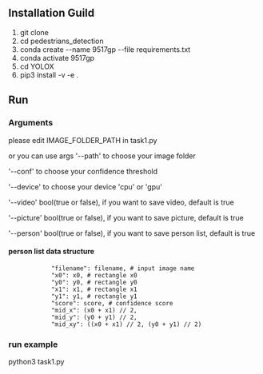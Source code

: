 ## Installation Guild
1. git clone
2. cd pedestrians_detection
3. conda create --name 9517gp --file requirements.txt
4. conda activate 9517gp
5. cd YOLOX
6. pip3 install -v -e . 


## Run

### Arguments

please edit IMAGE_FOLDER_PATH in task1.py

or you can use args '--path' to choose your image folder

'--conf' to choose your confidence threshold

'--device' to choose your device 'cpu' or 'gpu'

'--video' bool(true or false), if you want to save video, default is true

'--picture' bool(true or false), if you want to save picture, default is true

'--person' bool(true or false), if you want to save person list, default is true

#### person list data structure



                "filename": filename, # input image name
                "x0": x0, # rectangle x0
                "y0": y0, # rectangle y0
                "x1": x1, # rectangle x1
                "y1": y1, # rectangle y1
                "score": score, # confidence score
                "mid_x": (x0 + x1) // 2,
                "mid_y": (y0 + y1) // 2,
                "mid_xy": ((x0 + x1) // 2, (y0 + y1) // 2)


### run example
python3 task1.py


